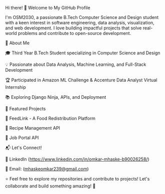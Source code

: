 Hi there! 👋 Welcome to My GitHub Profile

I'm OSM2030, a passionate B.Tech Computer Science and Design student with a keen interest in software engineering, data analysis, visualization, and web development. I love building impactful projects that solve real-world problems and contribute to open-source development.


🚀 About Me

🎓 Third Year B.Tech Student specializing in Computer Science and Design

💡 Passionate about Data Analysis, Machine Learning, and Full-Stack Development

🏆 Participated in Amazon ML Challenge & Accenture Data Analyst Virtual Internship

📚 Exploring Django Ninja, APIs, and Deployment




📌 Featured Projects

🌱 FeedLink - A Food Redistribution Platform

🍲 Recipe Management API

💼 Job Portal API 



📬 Let's Connect!

🔗 LinkedIn (https://www.linkedin.com/in/omkar-mhaske-b90026258/)

📧 Email: (mhaskeomkar239@gmail.com)

⭐ Feel free to explore my repositories and contribute to projects! Let's collaborate and build something amazing! 🚀

